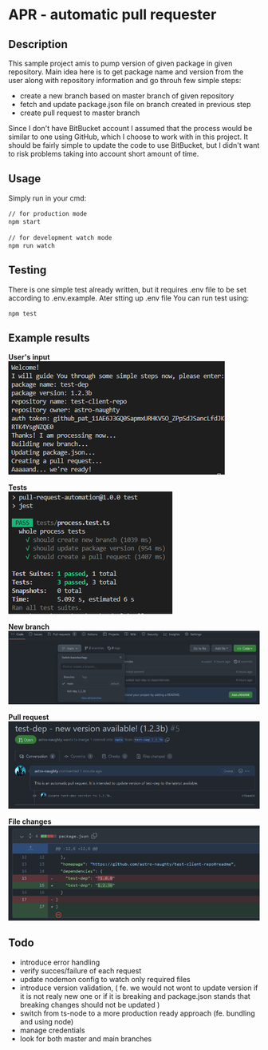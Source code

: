 # APR - automatic pull requester

## Description

This sample project amis to pump version of given package in given repository.
Main idea here is to get package name and version from the user along with repository information and go throuh few simple steps:

- create a new branch based on master branch of given repository
- fetch and update package.json file on branch created in previous step
- create pull request to master branch

Since I don't have BitBucket account I assumed that the process would be similar to one using GitHub, which I choose to work with in this project.
It should be fairly simple to update the code to use BitBucket, but I didn't want to risk problems taking into account short amount of time.

## Usage

Simply run in your cmd:

```
// for production mode
npm start

// for development watch mode
npm run watch
```

## Testing

There is one simple test already written, but it requires .env file to be set according to .env.example.
Ater stting up .env file You can run test using:

```
npm test
```

## Example results

**User's input**  
![user's input](./assets/input.png "User's input")

**Tests**  
![tests](./assets/tests.png "tests")

**New branch**  
![new branch](./assets/result.png "New branch")

**Pull request**  
![pull request](./assets/pull_request.png "Pull request")

**File changes**  
![file changes](./assets/file_changes.png "File changes")

## Todo

- introduce error handling
- verify succes/failure of each request
- update nodemon config to watch only required files
- introduce version validation, ( fe. we would not wont to update version if it is not realy new one or if it is breaking and package.json stands that breaking changes should not be updated )
- switch from ts-node to a more production ready approach (fe. bundling and using node)
- manage credentials
- look for both master and main branches
